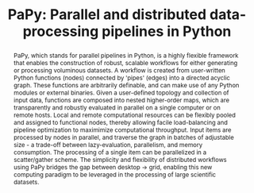 ---
title: 'PaPy: Parallel and distributed data-processing pipelines in Python'
abstract: |
  PaPy, which stands for parallel pipelines in Python, is a highly flexible
  framework that enables the construction of robust, scalable workflows for
  either generating or processing voluminous datasets. A workflow is created from
  user-written Python functions (nodes) connected by 'pipes' (edges) into a
  directed acyclic graph. These functions are arbitrarily definable, and can make
  use of any Python modules or external binaries. Given a user-defined topology
  and collection of input data, functions are composed into nested higher-order
  maps, which are transparently and robustly evaluated in parallel on a single
  computer or on remote hosts. Local and remote computational resources can be
  flexibly pooled and assigned to functional nodes, thereby allowing facile
  load-balancing and pipeline optimization to maximimize computational
  throughput. Input items are processed by nodes in parallel, and traverse the
  graph in batches of adjustable size - a trade-off between lazy-evaluation,
  parallelism, and memory consumption. The processing of a single item can be
  parallelized in a scatter/gather scheme. The simplicity and flexibility of
  distributed workflows using PaPy bridges the gap between desktop -> grid,
  enabling this new computing paradigm to be leveraged in the processing of large
  scientific datasets.
---